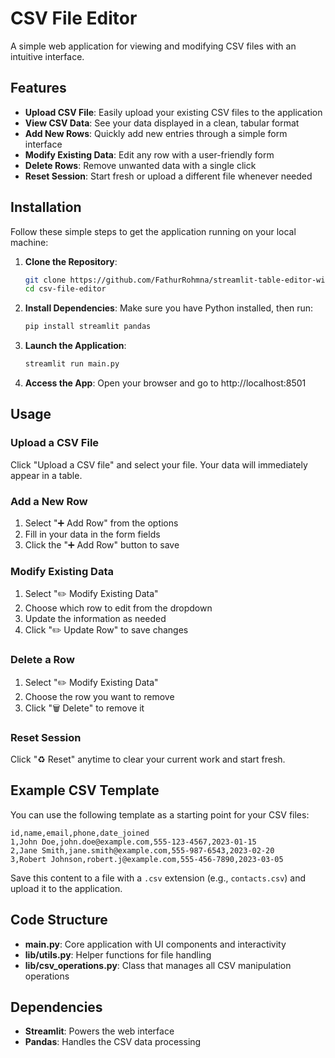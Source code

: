 # CSV File Editor

A simple web application for viewing and modifying CSV files with an intuitive interface.

## Features

- **Upload CSV File**: Easily upload your existing CSV files to the application
- **View CSV Data**: See your data displayed in a clean, tabular format
- **Add New Rows**: Quickly add new entries through a simple form interface
- **Modify Existing Data**: Edit any row with a user-friendly form
- **Delete Rows**: Remove unwanted data with a single click
- **Reset Session**: Start fresh or upload a different file whenever needed

## Installation

Follow these simple steps to get the application running on your local machine:

1. **Clone the Repository**:
   ```bash
   git clone https://github.com/FathurRohmna/streamlit-table-editor-with-pandas.git
   cd csv-file-editor
   ```

2. **Install Dependencies**:
   Make sure you have Python installed, then run:
   ```bash
   pip install streamlit pandas
   ```

3. **Launch the Application**:
   ```bash
   streamlit run main.py
   ```

4. **Access the App**:
   Open your browser and go to http://localhost:8501

## Usage

### Upload a CSV File
Click "Upload a CSV file" and select your file. Your data will immediately appear in a table.

### Add a New Row
1. Select "➕ Add Row" from the options
2. Fill in your data in the form fields
3. Click the "➕ Add Row" button to save

### Modify Existing Data
1. Select "✏️ Modify Existing Data"
2. Choose which row to edit from the dropdown
3. Update the information as needed
4. Click "✏️ Update Row" to save changes

### Delete a Row
1. Select "✏️ Modify Existing Data" 
2. Choose the row you want to remove
3. Click "🗑️ Delete" to remove it

### Reset Session
Click "♻️ Reset" anytime to clear your current work and start fresh.

## Example CSV Template

You can use the following template as a starting point for your CSV files:

```csv
id,name,email,phone,date_joined
1,John Doe,john.doe@example.com,555-123-4567,2023-01-15
2,Jane Smith,jane.smith@example.com,555-987-6543,2023-02-20
3,Robert Johnson,robert.j@example.com,555-456-7890,2023-03-05
```

Save this content to a file with a `.csv` extension (e.g., `contacts.csv`) and upload it to the application.

## Code Structure

- **main.py**: Core application with UI components and interactivity
- **lib/utils.py**: Helper functions for file handling
- **lib/csv_operations.py**: Class that manages all CSV manipulation operations

## Dependencies

- **Streamlit**: Powers the web interface
- **Pandas**: Handles the CSV data processing
